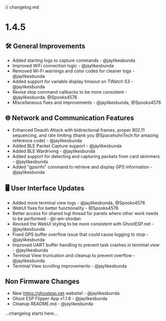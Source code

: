 // changelog.md 

# 1.4.5
## 🛠️ General Improvements
- Added starting logs to capture commands - @jaylikesbunda  
- Improved WiFi connection logic - @jaylikesbunda  
- Removed Wi-Fi warnings and color codes for cleaner logs - @jaylikesbunda  
- Added support for variable display timeout on TWatch S3 - @jaylikesbunda 
- Revise stop command callbacks to be more consistent - @jaylikesbunda, @Spooks4576
- Miscellaneous fixes and improvements - @jaylikesbunda, @Spooks4576  

## 🌐 Network and Communication Features
- Enhanced Deauth Attack with bidirectional frames, proper 802.11 sequencing, and rate limiting (thank you @SpacehuhnTech for amazing reference code) - @jaylikesbunda  
- Added BLE Packet Capture support - @jaylikesbunda  
- Added BLE Wardriving - @jaylikesbunda  
- Added support for detecting and capturing packets from card skimmers - @jaylikesbunda  
- Added "gpsinfo" command to retrieve and display GPS information - @jaylikesbunda 

## 🖥️ User Interface Updates
- Added more terminal view logs - @jaylikesbunda, @Spooks4576  
- WebUI fixes for better functionality - @Spooks4576
- Better access for shared lvgl thread for panels where other work needs to be performed - @i-am-shodan
- Revised the WebUI styling to be more consistent with GhostESP.net - @jaylikesbunda
- Fixed GPS buffer overflow issue that could cause logging to stop - @jaylikesbunda
- Improved UART buffer handling to prevent task crashes in terminal view - @jaylikesbunda
- Terminal View trunication and cleanup to prevent overflow - @jaylikesbunda
- Terminal View scrolling improvements - @jaylikesbunda

## Non Firmware Changes
- New https://ghostesp.net website! - @jaylikesbunda
- Ghost ESP Flipper App v1.1.8 - @jaylikesbunda
- Cleanup README.md - @jaylikesbunda



...changelog starts here... 


